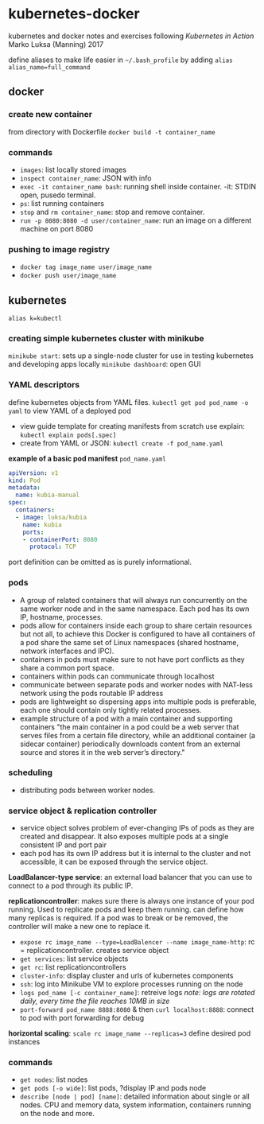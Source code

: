 # kubernetes-docker
kubernetes and docker notes and exercises following *Kubernetes in Action* Marko Luksa (Manning) 2017

define aliases to make life easier in ```~/.bash_profile``` by adding ```alias alias_name=full_command```

## docker

### create new container

from directory with Dockerfile
```docker build -t container_name```

### commands

- ```images```: list locally stored images
- ```inspect container_name```: JSON with info
- ```exec -it container_name bash```: running shell inside container. -it: STDIN open, pusedo terminal.
- ```ps```: list running containers
- ```stop``` and ```rm container_name```: stop and remove container.
- ```run -p 8080:8080 -d user/container_name```: run an image on a different machine on port 8080

### pushing to image registry
- ```docker tag image_name user/image_name```
- ```docker push user/image_name```

## kubernetes
```alias k=kubectl```

### creating simple kubernetes cluster with minikube

```minikube start```: sets up a single-node cluster for use in testing kubernetes and developing apps locally
```minikube dashboard```: open GUI

### YAML descriptors
define kubernetes objects from YAML files.
```kubectl get pod pod_name -o yaml``` to view YAML of a deployed pod

- view guide template for creating manifests from scratch use explain: ```kubectl explain pods[.spec]```
- create from YAML or JSON: ```kubectl create -f pod_name.yaml```

**example of a basic pod manifest** ```pod_name.yaml```
```yaml
apiVersion: v1
kind: Pod
metadata:
  name: kubia-manual
spec:
  containers:
  - image: luksa/kubia
    name: kubia
    ports:
    - containerPort: 8080
      protocol: TCP
```

port definition can be omitted as is purely informational.

### pods

- A group of related containers that will always run concurrently on the same worker node and in the same namespace. Each pod has its own IP, hostname, processes.
- pods allow for containers inside each group to share certain resources but not all, to achieve this Docker is configured to have all containers of a pod share the same set of Linux namespaces (shared hostname, network interfaces and IPC).
- containers in pods must make sure to not have port conflicts as they share a common port space.
- containers within pods can communicate through localhost
- communicate between separate pods and worker nodes with NAT-less network using the pods routable IP address
- pods are lightweight so dispersing apps into multiple pods is preferable, each one should contain only tightly related processes.
- example structure of a pod with a main container and supporting containers "the main container in a pod could be a web server that serves files from a certain file directory, while an additional container (a sidecar container) periodically downloads content from an external source and stores it in the web server’s directory."

### scheduling

- distributing pods between worker nodes.

### service object & replication controller

- service object solves problem of ever-changing IPs of pods as they are created and disappear. It also exposes multiple pods at a single consistent IP and port pair
- each pod has its own IP address but it is internal to the cluster and not accessible, it can be exposed through the service object.

**LoadBalancer-type service**: an external load balancer that you can use to connect to a pod through its public IP.

**replicationcontroller**: makes sure there is always one instance of your pod running. Used to replicate pods and keep them running. can define how many replicas is required. If a pod was to break or be removed, the controller will make a new one to replace it.

- ```expose rc image_name --type=LoadBalencer --name image_name-http```: rc = replicationcontroller. creates service object
- ```get services```: list service objects
- ```get rc```: list replicationcontrollers
- ```cluster-info```: display cluster and urls of kubernetes components
- ```ssh```: log into Minikube VM to explore processes running on the node
- ```logs pod_name [-c container_name]```: retreive logs *note: logs are rotated daily, every time the file reaches 10MB in size*
- ```port-forward pod_name 8888:8080``` & then ```curl localhost:8888```: connect to pod with port forwarding for debug

**horizontal scaling**: ```scale rc image_name --replicas=3``` define desired pod instances

### commands

- ```get nodes```: list nodes
- ```get pods [-o wide]```: list pods, ?display IP and pods node
- ```describe [node | pod] [name]```: detailed information about single or all nodes. CPU and memory data, system information, containers running on the node and more.

